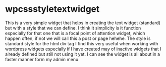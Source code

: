 # wpcssstyletextwidget


This is a very simple widget that helps in creating the text widget (standard) but with a style that we can define.
I think it simplicity is it function especially for that one that is a focal point of attention widget, which happen often, if not we will call this a post or page hehehe.
The style is standard style for the html div tag
I find this very useful when working with wordpress widgets especially if I have created may of inactive widgets that I already defined but still not using it yet. I can see the widget is all about in a faster manner form my admin menu

